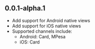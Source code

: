 ## 0.0.1-alpha.1

* Add support for Android native views
* Add support for iOS native views
* Supported channels include:
    - Android: Card, MPesa
    - iOS: Card
